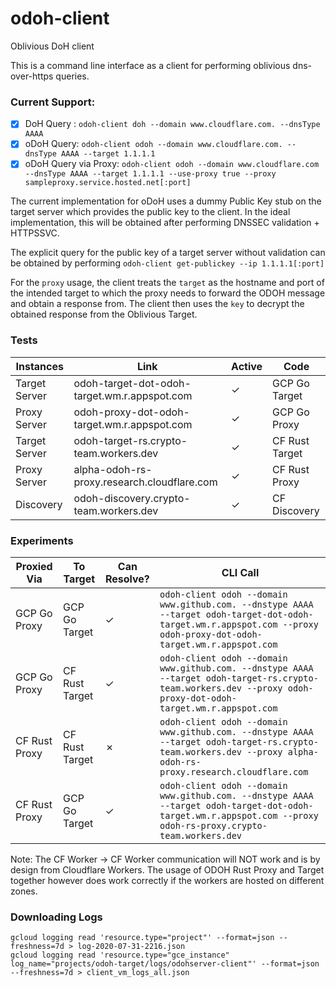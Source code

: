 # odoh-client
Oblivious DoH client

This is a command line interface as a client for performing oblivious dns-over-https queries.

### Current Support:

- [x] DoH Query : `odoh-client doh --domain www.cloudflare.com. --dnsType AAAA`
- [x] oDoH Query: `odoh-client odoh --domain www.cloudflare.com. --dnsType AAAA --target 1.1.1.1`
- [x] oDoH Query via Proxy: `odoh-client odoh --domain www.cloudflare.com --dnsType AAAA --target 1.1.1.1 --use-proxy true --proxy sampleproxy.service.hosted.net[:port]`

The current implementation for oDoH uses a dummy Public Key stub on the target server which provides the public key to 
the client. In the ideal implementation, this will be obtained after performing DNSSEC validation + HTTPSSVC.

The explicit query for the public key of a target server without validation can be obtained by performing 
`odoh-client get-publickey --ip 1.1.1.1[:port]`

For the `proxy` usage, the client treats the `target` as the hostname and port of the intended target to which the proxy
needs to forward the ODOH message and obtain a response from. The client then uses the `key` to decrypt the obtained 
response from the Oblivious Target.

### Tests

|  Instances    | Link                                           | Active  | Code           |
|---------------|------------------------------------------------|---------|----------------|
| Target Server | odoh-target-dot-odoh-target.wm.r.appspot.com   | &check; | GCP Go Target  |
| Proxy Server  | odoh-proxy-dot-odoh-target.wm.r.appspot.com    | &check; | GCP Go Proxy   |
| Target Server | odoh-target-rs.crypto-team.workers.dev         | &check; | CF Rust Target |
| Proxy Server  | alpha-odoh-rs-proxy.research.cloudflare.com    | &check; | CF Rust Proxy  |
| Discovery     | odoh-discovery.crypto-team.workers.dev         | &check; | CF Discovery   |

### Experiments

| Proxied Via   | To Target      | Can Resolve? | CLI Call                                                                                                                                                               |
|---------------|----------------|--------------|------------------------------------------------------------------------------------------------------------------------------------------------------------------------|
| GCP Go Proxy  | GCP Go Target  | &check;      | `odoh-client odoh --domain www.github.com. --dnstype AAAA --target odoh-target-dot-odoh-target.wm.r.appspot.com --proxy odoh-proxy-dot-odoh-target.wm.r.appspot.com` |
| GCP Go Proxy  | CF Rust Target | &check;      | `odoh-client odoh --domain www.github.com. --dnstype AAAA --target odoh-target-rs.crypto-team.workers.dev --proxy odoh-proxy-dot-odoh-target.wm.r.appspot.com`       |
| CF Rust Proxy | CF Rust Target | &cross;      | `odoh-client odoh --domain www.github.com. --dnstype AAAA --target odoh-target-rs.crypto-team.workers.dev --proxy alpha-odoh-rs-proxy.research.cloudflare.com`       |
| CF Rust Proxy | GCP Go Target  | &check;      | `odoh-client odoh --domain www.github.com. --dnstype AAAA --target odoh-target-dot-odoh-target.wm.r.appspot.com --proxy odoh-rs-proxy.crypto-team.workers.dev`       |

Note: The CF Worker &rightarrow; CF Worker communication will NOT work and is by design from Cloudflare Workers. The 
usage of ODOH Rust Proxy and Target together however does work correctly if the workers are hosted on different zones.

### Downloading Logs

```shell
gcloud logging read 'resource.type="project"' --format=json --freshness=7d > log-2020-07-31-2216.json
gcloud logging read 'resource.type="gce_instance" log_name="projects/odoh-target/logs/odohserver-client"' --format=json --freshness=7d > client_vm_logs_all.json
```
